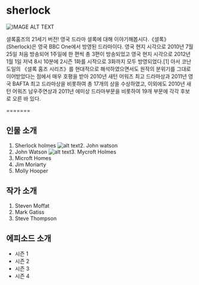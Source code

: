 # sherlock
![IMAGE ALT TEXT](https://upload.wikimedia.org/wikipedia/en/4/4d/Sherlock_titlecard.jpg)

셜록홈즈의 21세기 버전! 영국 드라마 셜록에 대해 이야기해봅시다.《셜록》(Sherlock)은 영국 BBC One에서 방영된 드라마이다. 영국 현지 시각으로 2010년 7월 25일 처음 방송되어 1주일에 한 편씩 총 3편이 방송되었고 영국 현지 시각으로 2012년 1월 1일 저녁 8시 10분에 2시즌 1화를 시작으로 3화까지 모두 방영되었다.[1] 아서 코난 도일의 《셜록 홈즈 시리즈》를 현대적으로 해석하였으면서도 원작의 분위기를 그대로 이어받았다는 점에서 매우 호평을 받아 2010년 새턴 어워즈 최고 드라마상과 2011년 영국 BAFTA 최고 드라마상을 비롯하여 총 17개의 상을 수상하였고, 이외에도 2010년 새턴 어워즈 남우주연상과 2011년 에미상 드라마부문을 비롯하여 19개 부문에 각각 후보로 오른 바 있다.

=======
## 인물 소개
1. Sherlock holmes
![alt text](http://cfile23.uf.tistory.com/image/2430AF4355CA5A8535DA31)2. John watson
2. John Watson
![alt text](http://cfile229.uf.daum.net/image/176FE5424F639BA207CAEC)3. Mycroft Holmes
3. Microft Homes
4. Jim Moriarty
5. Molly Hooper

## 작가 소개
1. Steven Moffat
2. Mark Gatiss
3. Steve Thompson
## 에피소드 소개
- 시즌 1
- 시즌 2
- 시즌 3
- 시즌 4

